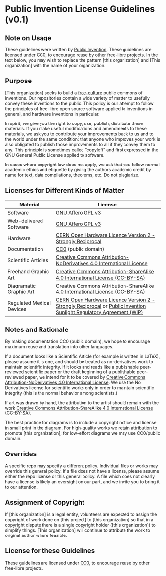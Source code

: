 # Public Invention License Guidelines (v0.1)

## Note on Usage

These guidelines were written by [Public Invention](https://www.pubinv.org/).
These guidelines are licensed under [CC0](https://creativecommons.org/publicdomain/zero/1.0/), to encourage reuse by other free-libre projects.
In the text below, you may wish to replace the pattern \[this organization\] and 
\[This organization\] with the name of your organization.

## Purpose

\[This organization\] seeks to build a [free-culture](https://en.wikipedia.org/wiki/Free-culture_movement) public commons of inventions. 
Our repositories contain a wide variety of matter to usefully convey these inventions to the public. 
This policy is our attempt to follow the principles of free-libre open source software applied to inventions in general, and hardware inventions in particular.

In spirit, we give you the right to copy, use, publish, distribute these materials. 
If you make useful modifications and amendments to these materials, we ask you to contribute your improvements back to us and to the world under the same condition: that anyone who improves your work is also obligated to publish those improvements to all if they convey them to any. This principle is sometimes called “copyleft” and first expressed in the GNU General Public License applied to software.

In cases where copyright law does not apply, we ask that you follow normal academic ethics and etiquette by giving the authors academic credit by name for text, data compilations, theorems, etc. Do not plagiarize. 

## Licenses for Different Kinds of Matter

Material | License
------------ | -------------
Software | [GNU Affero GPL v3](https://www.gnu.org/licenses/agpl-3.0.en.html)
Web-delivered Software | [GNU Affero GPL v3](https://www.gnu.org/licenses/agpl-3.0.en.html)
Hardware | [CERN Open Hardware Licence Version 2 - Strongly Reciprocal](https://ohwr.org/cern_ohl_s_v2.txt)
Documentation | [CC0](https://creativecommons.org/publicdomain/zero/1.0/) (public domain) 
Scientific Articles | [Creative Commons Attribution-NoDerivatives 4.0 International License](https://creativecommons.org/licenses/by-nd/4.0/)
Freehand Graphic Art | [Creative Commons Attribution-ShareAlike 4.0 International License (CC-BY-SA)](https://creativecommons.org/licenses/by-sa/4.0/)
Diagramatic Graphic Art | [Creative Commons Attribution-ShareAlike 4.0 International License (CC-BY-SA)](https://creativecommons.org/licenses/by-sa/4.0/)
Regulated Medical Devices | [CERN Open Hardware Licence Version 2 - Strongly Reciprocal](https://ohwr.org/cern_ohl_s_v2.txt) or [Public Invention Sunlight Regulatory Agreement (WIP)](https://github.com/PubInv/RegulatorySunlight)

## Notes and Rationale
By making documentation CC0 (public domain), we hope to encourage maximum reuse and translation into other languages.

If a document looks like a Scientific Article (for example is written in LaTeX), please assume it is one, and should be treated as no-derivatives work to maintain scientific integrity. If it looks and reads like a publishable peer-reviewed scientific paper or the draft beginning of a publishable peer-reviewed paper, we intend for it to be covered by [Creative Commons Attribution-NoDerivatives 4.0 International License](https://creativecommons.org/licenses/by-nd/4.0/). 
We use the No Derivatives license for scientific works only in order to maintain scientific integrity (this is the normal behavior among scientists.)

If art was drawn by hand, the attribution to the artist should remain with the work [Creative Commons Attribution-ShareAlike 4.0 International License (CC-BY-SA)](https://creativecommons.org/licenses/by-sa/4.0/).

The best practice for diagrams is to include a copyright notice and license in small print in the diagram. For high-quality works we retain attribution 
to promote \[this organization\]; for low-effort diagrams we may use CC0/public domain.

## Overrides

A specific repo may specify a different policy. Individual files or works may override this general policy. 
If a file does not have a license, please assume either the repo license or this general policy. 
A file which does not clearly have a license is likely an oversight on our part, and we invite you to bring it to our attention.

## Assignment of Copyright
If \[this organization\] is a legal entity, volunteers are expected to assign the copyright of work done on \[this project\] to \[this organization\] so that in a copyright dispute there is a single copyright holder (\[this organization\]) to simplify things. \[This organization\] will continue to attribute the work to original author where feasible.

## License for these Guidelines

These guidelines are licensed under [CC0](https://creativecommons.org/publicdomain/zero/1.0/), to encourage reuse by other free-libre projects.


